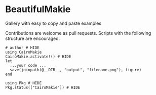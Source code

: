 # BeautifulMakie
Gallery with easy to copy and paste examples

Contributions are welcome as pull requests. Scripts with the following structure are encouraged.
```
# author # HIDE
using CairoMakie
CairoMakie.activate!() # HIDE
let
  ...your code ...
  save(joinpath(@__DIR__, "output", "filename.png"), figure)
end

using Pkg # HIDE
Pkg.status(["CairoMakie"]) # HIDE
```
